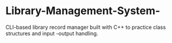 # Library-Management-System-
CLI-based library record manager built with C++ to practice class structures and input -output handling.
